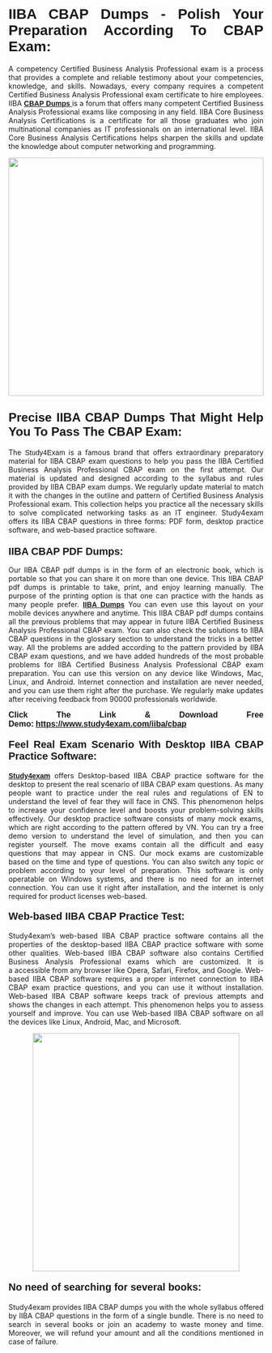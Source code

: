 <h1 style="text-align: justify;"><strong><span style="font-family:Lucida Sans Unicode,Lucida Grande,sans-serif;">IIBA CBAP Dumps - Polish Your Preparation According To CBAP Exam:</span></strong></h1>

<p style="text-align: justify;">A competency Certified Business Analysis Professional exam is a process that provides a complete and reliable testimony about your competencies, knowledge, and skills. Nowadays, every company requires a competent Certified Business Analysis Professional exam certificate to hire employees. IIBA <a href="https://www.study4exam.com/iiba/cbap-valid-dumps"><span style="font-family:Verdana,Geneva,sans-serif;"><strong>CBAP Dumps</strong></span></a><a href="https://www.study4exam.com/blue-prism/ad01-valid-dumps"> </a>is a forum that offers many competent Certified Business Analysis Professional exams like composing in any field. IIBA Core Business Analysis Certifications is a certificate for all those graduates who join multinational companies as IT professionals on an international level. IIBA Core Business Analysis Certifications helps sharpen the skills and update the knowledge about computer networking and programming.</p>

<p style="text-align: justify;"><a href="https://www.study4exam.com/iiba/cbap"><img alt="" src="https://www.thequestionanswers.com/wp-content/uploads/2022/06/S4E-Cert-Exams-Questions-Banner.webp" style="width: 100%; height: 470px;" /></a></p>

<h2 style="text-align: justify;"><span style="font-family:Lucida Sans Unicode,Lucida Grande,sans-serif;"><strong><span style="font-size:24px;">Precise IIBA CBAP Dumps That Might Help You To Pass The CBAP Exam:</span></strong></span></h2>

<p style="text-align: justify;">The <span style="font-family:Lucida Sans Unicode,Lucida Grande,sans-serif;">Study4Exam</span> is a famous brand that offers extraordinary preparatory material for IIBA CBAP exam questions to help you pass the IIBA Certified Business Analysis Professional CBAP exam on the first attempt. Our material is updated and designed according to the syllabus and rules provided by IIBA CBAP exam dumps. We regularly update material to match it with the changes in the outline and pattern of Certified Business Analysis Professional exam. This collection helps you practice all the necessary skills to solve complicated networking tasks as an IT engineer. Study4exam offers its IIBA CBAP questions in three forms: PDF form, desktop practice software, and web-based practice software. </p>

<h3 style="text-align: justify;"><strong><span style="font-size:20px;"><span style="font-family:Lucida Sans Unicode,Lucida Grande,sans-serif;">IIBA CBAP PDF Dumps:</span></span></strong></h3>

<p style="text-align: justify;">Our IIBA CBAP pdf dumps is in the form of an electronic book, which is portable so that you can share it on more than one device. This IIBA CBAP pdf dumps is printable to take, print, and enjoy learning manually. The purpose of the printing option is that one can practice with the hands as many people prefer. <a href="https://www.study4exam.com/iiba-exams"><span style="font-family:Lucida Sans Unicode,Lucida Grande,sans-serif;"><strong>IIBA Dumps</strong></span></a> You can even use this layout on your mobile devices anywhere and anytime. This IIBA CBAP pdf dumps contains all the previous problems that may appear in future IIBA Certified Business Analysis Professional CBAP exam. You can also check the solutions to IIBA CBAP questions in the glossary section to understand the tricks in a better way. All the problems are added according to the pattern provided by IIBA CBAP exam questions, and we have added hundreds of the most probable problems for IIBA Certified Business Analysis Professional CBAP exam preparation. You can use this version on any device like Windows, Mac, Linux, and Android. Internet connection and installation are never needed, and you can use them right after the purchase. We regularly make updates after receiving feedback from 90000 professionals worldwide.</p>

<p style="text-align: justify;"><span style="font-family:Lucida Sans Unicode,Lucida Grande,sans-serif;"><strong><span style="font-size:16px;">Click The Link & Download Free Demo:</span></strong></span> <strong><span style="font-family:Lucida Sans Unicode,Lucida Grande,sans-serif;"><span style="font-size:16px;"><a href="https://www.study4exam.com/iiba/cbap">https://www.study4exam.com/iiba/cbap</a></span></span></strong></p>

<h4 style="text-align: justify;"><strong><span style="font-family:Lucida Sans Unicode,Lucida Grande,sans-serif;"><span style="font-size:20px;">Feel Real Exam Scenario With Desktop IIBA CBAP Practice Software:</span></span></strong></h4>

<p style="text-align: justify;"><a href="https://www.study4exam.com/"><span style="font-family:Verdana,Geneva,sans-serif;"><strong>Study4exam</strong></span></a> offers Desktop-based IIBA CBAP practice software for the desktop to present the real scenario of IIBA CBAP exam questions. As many people want to practice under the real rules and regulations of EN to understand the level of fear they will face in CNS. This phenomenon helps to increase your confidence level and boosts your problem-solving skills effectively. Our desktop practice software consists of many mock exams, which are right according to the pattern offered by VN. You can try a free demo version to understand the level of simulation, and then you can register yourself. The move exams contain all the difficult and easy questions that may appear in CNS. Our mock exams are customizable based on the time and type of questions. You can also switch any topic or problem according to your level of preparation. This software is only operatable on Windows systems, and there is no need for an internet connection. You can use it right after installation, and the internet is only required for product licenses web-based. </p>

<h4 style="text-align: justify;"><span style="font-family:Lucida Sans Unicode,Lucida Grande,sans-serif;"><strong><span style="font-size:20px;">Web-based IIBA CBAP Practice Test:</span></strong></span></h4>

<p style="text-align: justify;">Study4exam’s web-based IIBA CBAP practice software contains all the properties of the desktop-based IIBA CBAP practice software with some other qualities. Web-based IIBA CBAP software also contains Certified Business Analysis Professional exams which are customized. It is a accessible from any browser like Opera, Safari, Firefox, and Google. Web-based IIBA CBAP software requires a proper internet connection to IIBA CBAP exam practice questions, and you can use it without installation. Web-based IIBA CBAP software keeps track of previous attempts and shows the changes in each attempt. This phenomenon helps you to assess yourself and improve. You can use Web-based IIBA CBAP software on all the devices like Linux, Android, Mac, and Microsoft.</p>

<p style="text-align: center;"><a href="https://www.study4exam.com/iiba/cbap"><img alt="" src="https://www.thequestionanswers.com/wp-content/uploads/2022/06/S4E-Cert-Exams-Questions-Discount-Banner.webp" style="width: 90%; height: 470px;" /></a></p>

<h4 style="text-align: justify;"><span style="font-family:Lucida Sans Unicode,Lucida Grande,sans-serif;"><strong><span style="font-size:20px;">No need of searching for several books:</span></strong></span></h4>

<p style="text-align: justify;">Study4exam provides IIBA CBAP dumps you with the whole syllabus offered by IIBA CBAP questions in the form of a single bundle. There is no need to search in several books or join an academy to waste money and time. Moreover, we will refund your amount and all the conditions mentioned in case of failure.</p>
